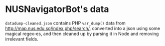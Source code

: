 # NUSNavigatorBot's data

`datadump-cleaned.json` contains PHP `var_dump()` data from
http://map.nus.edu.sg/index.php/search/, converted into a json using some
magical regex-es, and then cleaned up by parsing it in Node and removing
irrelevant fields.
